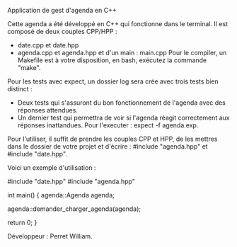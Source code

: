 Application de gest d'agenda en C++

Cette agenda a été développé en C++ qui fonctionne dans le terminal.
Il est composé de deux couples CPP/HPP :
  - date.cpp et date.hpp
  - agenda.cpp et agenda.hpp
et d'un main : main.cpp
Pour le compiler, un Makefile est à votre disposition, en bash, exécutez la commande "make".

Pour les tests avec expect, un dossier log sera crée avec trois tests bien distinct :
  - Deux tests qui s'assuront du bon fonctionnement de l'agenda avec des réponses attendues.
  - Un dernier test qui permettra de voir si l'agenda réagit correctement aux réponses inattandues.
Pour l'executer : expect -f agenda.exp.

Pour l'utiliser, il suffit de prendre les couples CPP et HPP, de les mettres dans le dossier de votre projet et d'écrire : #include "agenda.hpp" et #include "date.hpp".

Voici un exemple d'utilisation :

#include "date.hpp"
#include "agenda.hpp"

int main()
{
  agenda::Agenda agenda;

  agenda::demander_charger_agenda(agenda);

  return 0;
}

Développeur : Perret William.

